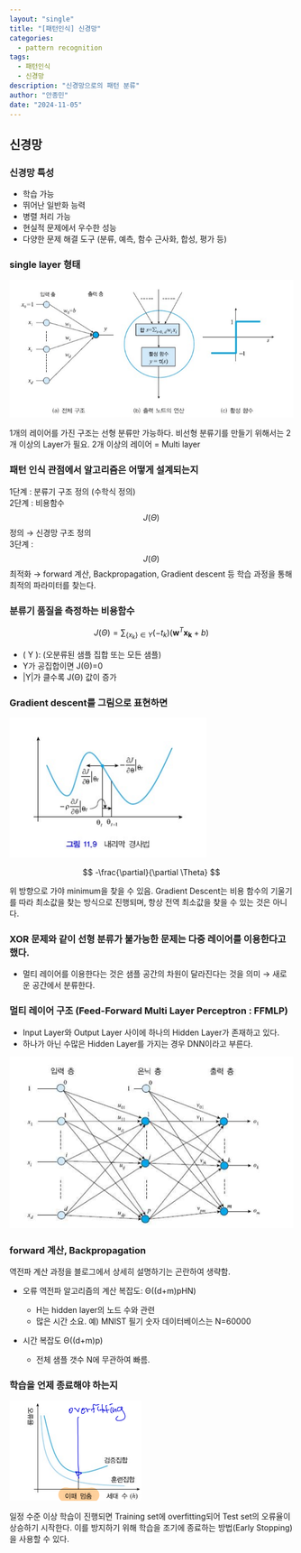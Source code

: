```yaml
---
layout: "single"
title: "[패턴인식] 신경망"
categories:
  - pattern recognition
tags:
  - 패턴인식
  - 신경망
description: "신경망으로의 패턴 분류"
author: "안종민"
date: "2024-11-05"
---
```


## 신경망

### 신경망 특성
- 학습 가능
- 뛰어난 일반화 능력
- 병렬 처리 가능
- 현실적 문제에서 우수한 성능
- 다양한 문제 해결 도구 (분류, 예측, 함수 근사화, 합성, 평가 등)

### single layer 형태
<img src="/assets/images/singleLayer.png" alt="싱글 레이어">

1개의 레이어를 가진 구조는 선형 분류만 가능하다. 비선형 분류기를 만들기 위해서는 2개 이상의 Layer가 필요.
2개 이상의 레이어 = Multi layer

### 패턴 인식 관점에서 알고리즘은 어떻게 설계되는지

1단계 : 분류기 구조 정의 (수학식 정의)  
2단계 : 비용함수 $$ J(\Theta) $$ 정의 → 신경망 구조 정의  
3단계 : $$ J(\Theta) $$ 최적화 → forward 계산, Backpropagation, Gradient descent 등 학습 과정을 통해 최적의 파라미터를 찾는다.

### 분류기 품질을 측정하는 비용함수
$$
J(\Theta) = \sum_{\{x_k\} \in Y} (-t_k) (\mathbf{w}^T \mathbf{x_k} + b)
$$

- \( Y \): (오분류된 샘플 집합 또는 모든 샘플)
- Y가 공집합이면 J(Θ)=0
- |Y|가 클수록 J(Θ) 값이 증가

### Gradient descent를 그림으로 표현하면
<img src="/assets/images/gradient-d.png" alt="내리막 경사법">

$$
-\frac{\partial}{\partial \Theta}
$$

위 방향으로 가야 minimum을 찾을 수 있음. Gradient Descent는 비용 함수의 기울기를 따라 최소값을 찾는 방식으로 진행되며, 항상 전역 최소값을 찾을 수 있는 것은 아니다.

### XOR 문제와 같이 선형 분류가 불가능한 문제는 다중 레이어를 이용한다고 했다.

- 멀티 레이어를 이용한다는 것은 샘플 공간의 차원이 달라진다는 것을 의미 → 새로운 공간에서 분류한다.

### 멀티 레이어 구조 (Feed-Forward Multi Layer Perceptron : FFMLP)
- Input Layer와 Output Layer 사이에 하나의 Hidden Layer가 존재하고 있다.
- 하나가 아닌 수많은 Hidden Layer를 가지는 경우 DNN이라고 부른다.

<img src="/assets/images/MLP.png" alt="멀티 레이어">

### forward 계산, Backpropagation
역전파 계산 과정을 블로그에서 상세히 설명하기는 곤란하여 생략함.

- 오류 역전파 알고리즘의 계산 복잡도: Θ((d+m)pHN)  
  - H는 hidden layer의 노드 수와 관련
  - 많은 시간 소요. 예) MNIST 필기 숫자 데이터베이스는 N=60000
  
- 시간 복잡도 Θ((d+m)p)  
  - 전체 샘플 갯수 N에 무관하여 빠름.

### 학습을 언제 종료해야 하는지
<img src="/assets/images/overfitting.png" alt="오버 피팅">

일정 수준 이상 학습이 진행되면 Training set에 overfitting되어 Test set의 오류율이 상승하기 시작한다. 이를 방지하기 위해 학습을 조기에 종료하는 방법(Early Stopping)을 사용할 수 있다.
